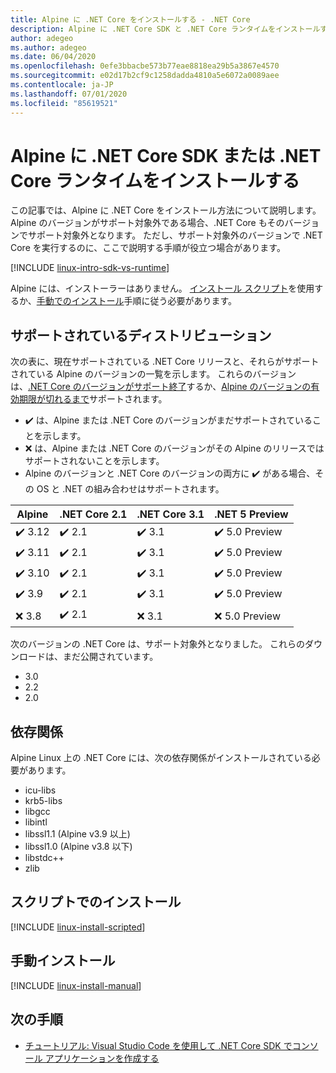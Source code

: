 ```yaml
---
title: Alpine に .NET Core をインストールする - .NET Core
description: Alpine に .NET Core SDK と .NET Core ランタイムをインストールするさまざまな方法を示します。
author: adegeo
ms.author: adegeo
ms.date: 06/04/2020
ms.openlocfilehash: 0efe3bbacbe573b77eae8818ea29b5a3867e4570
ms.sourcegitcommit: e02d17b2cf9c1258dadda4810a5e6072a0089aee
ms.contentlocale: ja-JP
ms.lasthandoff: 07/01/2020
ms.locfileid: "85619521"
---
```

# <a name="install-net-core-sdk-or-net-core-runtime-on-alpine"></a>Alpine に .NET Core SDK または .NET Core ランタイムをインストールする

この記事では、Alpine に .NET Core をインストール方法について説明します。 Alpine のバージョンがサポート対象外である場合、.NET Core もそのバージョンでサポート対象外となります。 ただし、サポート対象外のバージョンで .NET Core を実行するのに、ここで説明する手順が役立つ場合があります。

[!INCLUDE [linux-intro-sdk-vs-runtime](includes/linux-intro-sdk-vs-runtime.md)]

Alpine には、インストーラーはありません。 [インストール スクリプト](#scripted-install)を使用するか、[手動でのインストール](#manual-install)手順に従う必要があります。

## <a name="supported-distributions"></a>サポートされているディストリビューション

次の表に、現在サポートされている .NET Core リリースと、それらがサポートされている Alpine のバージョンの一覧を示します。 これらのバージョンは、[.NET Core のバージョンがサポート終了](https://dotnet.microsoft.com/platform/support/policy/dotnet-core)するか、[Alpine のバージョンの有効期限が切れるまで](https://wiki.alpinelinux.org/wiki/Alpine_Linux:Releases)サポートされます。

- ✔️ は、Alpine または .NET Core のバージョンがまだサポートされていることを示します。
- ❌ は、Alpine または .NET Core のバージョンがその Alpine のリリースではサポートされないことを示します。
- Alpine のバージョンと .NET Core のバージョンの両方に ✔️ がある場合、その OS と .NET の組み合わせはサポートされます。

| Alpine                   | .NET Core 2.1 | .NET Core 3.1 | .NET 5 Preview |
|--------------------------|---------------|---------------|----------------|
| ✔️ 3.12  | ✔️ 2.1        | ✔️ 3.1        | ✔️ 5.0 Preview |
| ✔️ 3.11  | ✔️ 2.1        | ✔️ 3.1        | ✔️ 5.0 Preview |
| ✔️ 3.10  | ✔️ 2.1        | ✔️ 3.1        | ✔️ 5.0 Preview |
| ✔️ 3.9   | ✔️ 2.1        | ✔️ 3.1        | ✔️ 5.0 Preview |
| ❌ 3.8   | ✔️ 2.1        | ❌ 3.1        | ❌ 5.0 Preview |

次のバージョンの .NET Core は、サポート対象外となりました。 これらのダウンロードは、まだ公開されています。

- 3.0
- 2.2
- 2.0

## <a name="dependencies"></a>依存関係

Alpine Linux 上の .NET Core には、次の依存関係がインストールされている必要があります。

- icu-libs
- krb5-libs
- libgcc
- libintl
- libssl1.1 (Alpine v3.9 以上)
- libssl1.0 (Alpine v3.8 以下)
- libstdc++
- zlib

## <a name="scripted-install"></a>スクリプトでのインストール

[!INCLUDE [linux-install-scripted](includes/linux-install-scripted.md)]

## <a name="manual-install"></a>手動インストール

[!INCLUDE [linux-install-manual](includes/linux-install-manual.md)]

## <a name="next-steps"></a>次の手順

- [チュートリアル: Visual Studio Code を使用して .NET Core SDK でコンソール アプリケーションを作成する](../tutorials/with-visual-studio-code.md)
